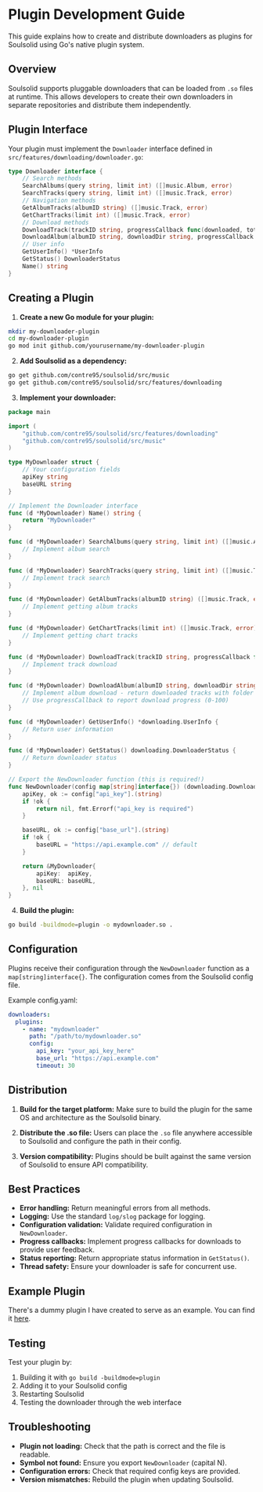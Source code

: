# Plugin Development Guide

This guide explains how to create and distribute downloaders as plugins for Soulsolid using Go's native plugin system.

## Overview

Soulsolid supports pluggable downloaders that can be loaded from `.so` files at runtime. This allows developers to create their own downloaders in separate repositories and distribute them independently.

## Plugin Interface

Your plugin must implement the `Downloader` interface defined in `src/features/downloading/downloader.go`:

```go
type Downloader interface {
    // Search methods
    SearchAlbums(query string, limit int) ([]music.Album, error)
    SearchTracks(query string, limit int) ([]music.Track, error)
    // Navigation methods
    GetAlbumTracks(albumID string) ([]music.Track, error)
    GetChartTracks(limit int) ([]music.Track, error)
    // Download methods
    DownloadTrack(trackID string, progressCallback func(downloaded, total int64)) (*music.Track, error)
    DownloadAlbum(albumID string, downloadDir string, progressCallback func(downloaded, total int64)) ([]*music.Track, error)
    // User info
    GetUserInfo() *UserInfo
    GetStatus() DownloaderStatus
    Name() string
}
```

## Creating a Plugin

1. **Create a new Go module for your plugin:**

```bash
mkdir my-downloader-plugin
cd my-downloader-plugin
go mod init github.com/yourusername/my-downloader-plugin
```

2. **Add Soulsolid as a dependency:**

```bash
go get github.com/contre95/soulsolid/src/music
go get github.com/contre95/soulsolid/src/features/downloading
```

3. **Implement your downloader:**

```go
package main

import (
    "github.com/contre95/soulsolid/src/features/downloading"
    "github.com/contre95/soulsolid/src/music"
)

type MyDownloader struct {
    // Your configuration fields
    apiKey string
    baseURL string
}

// Implement the Downloader interface
func (d *MyDownloader) Name() string {
    return "MyDownloader"
}

func (d *MyDownloader) SearchAlbums(query string, limit int) ([]music.Album, error) {
    // Implement album search
}

func (d *MyDownloader) SearchTracks(query string, limit int) ([]music.Track, error) {
    // Implement track search
}

func (d *MyDownloader) GetAlbumTracks(albumID string) ([]music.Track, error) {
    // Implement getting album tracks
}

func (d *MyDownloader) GetChartTracks(limit int) ([]music.Track, error) {
    // Implement getting chart tracks
}

func (d *MyDownloader) DownloadTrack(trackID string, progressCallback func(downloaded, total int64)) (*music.Track, error) {
    // Implement track download
}

func (d *MyDownloader) DownloadAlbum(albumID string, downloadDir string, progressCallback func(downloaded, total int64)) ([]*music.Track, error) {
    // Implement album download - return downloaded tracks with folder structure in downloadDir
    // Use progressCallback to report download progress (0-100)
}

func (d *MyDownloader) GetUserInfo() *downloading.UserInfo {
    // Return user information
}

func (d *MyDownloader) GetStatus() downloading.DownloaderStatus {
    // Return downloader status
}

// Export the NewDownloader function (this is required!)
func NewDownloader(config map[string]interface{}) (downloading.Downloader, error) {
    apiKey, ok := config["api_key"].(string)
    if !ok {
        return nil, fmt.Errorf("api_key is required")
    }

    baseURL, ok := config["base_url"].(string)
    if !ok {
        baseURL = "https://api.example.com" // default
    }

    return &MyDownloader{
        apiKey:  apiKey,
        baseURL: baseURL,
    }, nil
}
```

4. **Build the plugin:**

```bash
go build -buildmode=plugin -o mydownloader.so .
```

## Configuration

Plugins receive their configuration through the `NewDownloader` function as a `map[string]interface{}`. The configuration comes from the Soulsolid config file.

Example config.yaml:

```yaml
downloaders:
  plugins:
    - name: "mydownloader"
      path: "/path/to/mydownloader.so"
      config:
        api_key: "your_api_key_here"
        base_url: "https://api.example.com"
        timeout: 30
```

## Distribution

1. **Build for the target platform:** Make sure to build the plugin for the same OS and architecture as the Soulsolid binary.

2. **Distribute the .so file:** Users can place the `.so` file anywhere accessible to Soulsolid and configure the path in their config.

3. **Version compatibility:** Plugins should be built against the same version of Soulsolid to ensure API compatibility.

## Best Practices

- **Error handling:** Return meaningful errors from all methods.
- **Logging:** Use the standard `log/slog` package for logging.
- **Configuration validation:** Validate required configuration in `NewDownloader`.
- **Progress callbacks:** Implement progress callbacks for downloads to provide user feedback.
- **Status reporting:** Return appropriate status information in `GetStatus()`.
- **Thread safety:** Ensure your downloader is safe for concurrent use.

## Example Plugin

There's a dummy plugin I have created to serve as an example. You can find it [here](https://github.com/contre95/soulsolid-dummy-plugin).

## Testing

Test your plugin by:
1. Building it with `go build -buildmode=plugin`
2. Adding it to your Soulsolid config
3. Restarting Soulsolid
4. Testing the downloader through the web interface

## Troubleshooting

- **Plugin not loading:** Check that the path is correct and the file is readable.
- **Symbol not found:** Ensure you export `NewDownloader` (capital N).
- **Configuration errors:** Check that required config keys are provided.
- **Version mismatches:** Rebuild the plugin when updating Soulsolid.
